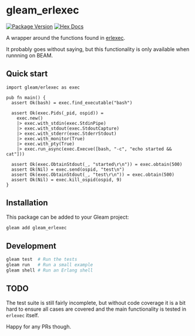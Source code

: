 # gleam_erlexec

[![Package Version](https://img.shields.io/hexpm/v/gleam_erlexec)](https://hex.pm/packages/gleam_erlexec)
[![Hex Docs](https://img.shields.io/badge/hex-docs-ffaff3)](https://hexdocs.pm/gleam_erlexec/)

A wrapper around the functions found in
[erlexec](https://hexdocs.pm/erlexec/exec.html).

It probably goes without saying, but this functionality is only available when
runnning on BEAM.

## Quick start

```gleam
import gleam/erlexec as exec

pub fn main() {
  assert Ok(bash) = exec.find_executable("bash")

  assert Ok(exec.Pids(_pid, ospid)) =
    exec.new()
    |> exec.with_stdin(exec.StdinPipe)
    |> exec.with_stdout(exec.StdoutCapture)
    |> exec.with_stderr(exec.StderrStdout)
    |> exec.with_monitor(True)
    |> exec.with_pty(True)
    |> exec.run_async(exec.Execve([bash, "-c", "echo started && cat"]))

  assert Ok(exec.ObtainStdout(_, "started\r\n")) = exec.obtain(500)
  assert Ok(Nil) = exec.send(ospid, "test\n")
  assert Ok(exec.ObtainStdout(_, "test\r\n")) = exec.obtain(500)
  assert Ok(Nil) = exec.kill_ospid(ospid, 9)
}
```

## Installation

This package can be added to your Gleam project:

```sh
gleam add gleam_erlexec
```

## Development

```sh
gleam test  # Run the tests
gleam run   # Run a small example
gleam shell # Run an Erlang shell
```

## TODO

The test suite is still fairly incomplete, but without code coverage it is a
bit hard to ensure all cases are covered and the main functionality is tested
in `erlexec` itself.

Happy for any PRs though.
